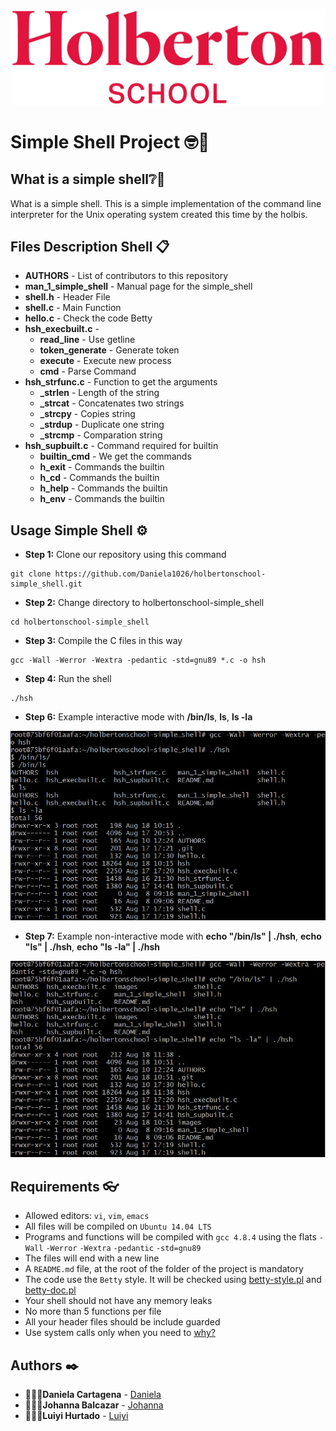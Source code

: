 ![Algorithm schema](./images/holberton.jpg)

# Simple Shell Project 🤓🚀


## What is a simple shell❔📎

What is a simple shell. This is a simple implementation of the command line interpreter for the Unix operating system created this time by the holbis.

## Files Description Shell 📋

* **AUTHORS** - List of contributors to this repository
* **man_1_simple_shell** - Manual page for the simple_shell
* **shell.h** - Header File
* **shell.c** - Main Function
* **hello.c** - Check the code Betty
* **hsh_execbuilt.c** - 
    * **read_line** - Use getline
    * **token_generate** - Generate token
    * **execute** - Execute new process
    * **cmd** - Parse Command 
* **hsh_strfunc.c** - Function to get the arguments
    * **_strlen** - Length of the string
    * **_strcat** - Concatenates two strings
    * **_strcpy** - Copies string
    * **_strdup** - Duplicate one string
    * **_strcmp** - Comparation string
* **hsh_supbuilt.c** - Command required for builtin
    * **builtin_cmd** - We get the commands
    * **h_exit** - Commands the builtin
    * **h_cd** - Commands the builtin
    * **h_help** - Commands the builtin
    * **h_env** - Commands the builtin

## Usage Simple Shell ⚙️

* **Step 1:** Clone our repository using this command
```
git clone https://github.com/Daniela1026/holbertonschool-simple_shell.git
```
* **Step 2:** Change directory to holbertonschool-simple_shell
```
cd holbertonschool-simple_shell
```
* **Step 3:** Compile the C files in this way
```
gcc -Wall -Werror -Wextra -pedantic -std=gnu89 *.c -o hsh
```
* **Step 4:** Run the shell
```
./hsh
```
* **Step 6:** Example interactive mode with **/bin/ls**, **ls**, **ls -la**

![Algorithm schema](./images/Interactive_Mode.jpg)

* **Step 7:** Example non-interactive mode with **echo "/bin/ls" | ./hsh**, **echo "ls" | ./hsh**, **echo "ls -la" | ./hsh**

![Algorithm schema](./images/Non_Interactive.jpg)

## Requirements 👓

* Allowed editors: `vi`, `vim`, `emacs`
* All files will be compiled on `Ubuntu 14.04 LTS`
* Programs and functions will be compiled with `gcc 4.8.4` using the flats `-Wall` `-Werror` `-Wextra` `-pedantic` `-std=gnu89`
* The files will end with a new line
* A `README.md` file, at the root of the folder of the project is mandatory
* The code use the `Betty` style. It will be checked using [betty-style.pl](https://github.com/holbertonschool/Betty/blob/master/betty-style.pl) and [betty-doc.pl](https://github.com/holbertonschool/Betty/blob/master/betty-doc.pl)
* Your shell should not have any memory leaks 
* No more than 5 functions per file
* All your header files should be include guarded
* Use system calls only when you need to [why?](https://www.quora.com/Why-are-system-calls-expensive-in-operating-systems)

## Authors ✒️

* 👩🏻‍💻**Daniela Cartagena** - [Daniela](https://github.com/Daniela1026)
* 👩🏻‍💻**Johanna Balcazar** - [Johanna](https://github.com/LiJoBaZar)
* 👨🏻‍💻**Luiyi Hurtado** - [Luiyi](https://github.com/Luiyi-F)



